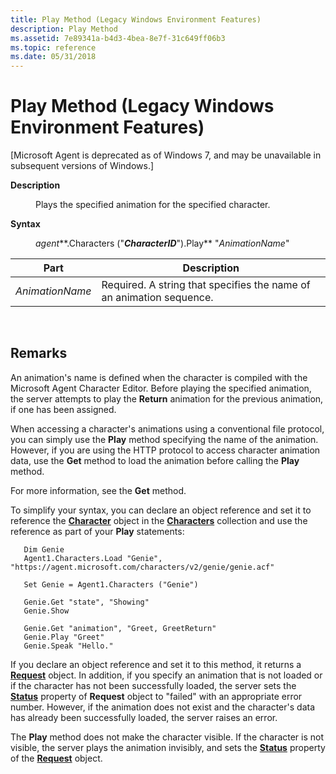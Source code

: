 ```yaml
---
title: Play Method (Legacy Windows Environment Features)
description: Play Method
ms.assetid: 7e89341a-b4d3-4bea-8e7f-31c649ff06b3
ms.topic: reference
ms.date: 05/31/2018
---
```


# Play Method (Legacy Windows Environment Features)

\[Microsoft Agent is deprecated as of Windows 7, and may be unavailable in subsequent versions of Windows.\]

<dl> <dt>

<span id="Description"></span><span id="description"></span><span id="DESCRIPTION"></span>**Description**
</dt> <dd>

Plays the specified animation for the specified character.

</dd> <dt>

<span id="Syntax"></span><span id="syntax"></span><span id="SYNTAX"></span>**Syntax**
</dt> <dd>

*agent***.Characters ("***CharacterID***").Play** "*AnimationName*"

</dd> </dl> 

| Part            | Description                                                          |
|-----------------|----------------------------------------------------------------------|
| *AnimationName* | Required. A string that specifies the name of an animation sequence. |



 

## Remarks

An animation's name is defined when the character is compiled with the Microsoft Agent Character Editor. Before playing the specified animation, the server attempts to play the **Return** animation for the previous animation, if one has been assigned.

When accessing a character's animations using a conventional file protocol, you can simply use the **Play** method specifying the name of the animation. However, if you are using the HTTP protocol to access character animation data, use the **Get** method to load the animation before calling the **Play** method.

For more information, see the **Get** method.

To simplify your syntax, you can declare an object reference and set it to reference the [**Character**](/windows/desktop/lwef/the-characters-object) object in the [**Characters**](/windows/desktop/lwef/the-characters-object) collection and use the reference as part of your **Play** statements:


```
   Dim Genie   
   Agent1.Characters.Load "Genie", "https://agent.microsoft.com/characters/v2/genie/genie.acf"

   Set Genie = Agent1.Characters ("Genie")
   
   Genie.Get "state", "Showing"
   Genie.Show

   Genie.Get "animation", "Greet, GreetReturn"
   Genie.Play "Greet"
   Genie.Speak "Hello."
```



If you declare an object reference and set it to this method, it returns a [**Request**](/windows/desktop/lwef/the-request-object) object. In addition, if you specify an animation that is not loaded or if the character has not been successfully loaded, the server sets the [**Status**](status-property.md) property of **Request** object to "failed" with an appropriate error number. However, if the animation does not exist and the character's data has already been successfully loaded, the server raises an error.

The **Play** method does not make the character visible. If the character is not visible, the server plays the animation invisibly, and sets the [**Status**](status-property.md) property of the [**Request**](/windows/desktop/lwef/the-request-object) object.

 

 
